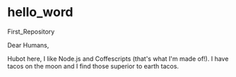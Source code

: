 # hello_word
First_Repository 

Dear Humans,

Hubot here, I like Node.js and Coffescripts (that's what I'm made of!).
I have tacos on the moon and I find those superior to earth tacos.
